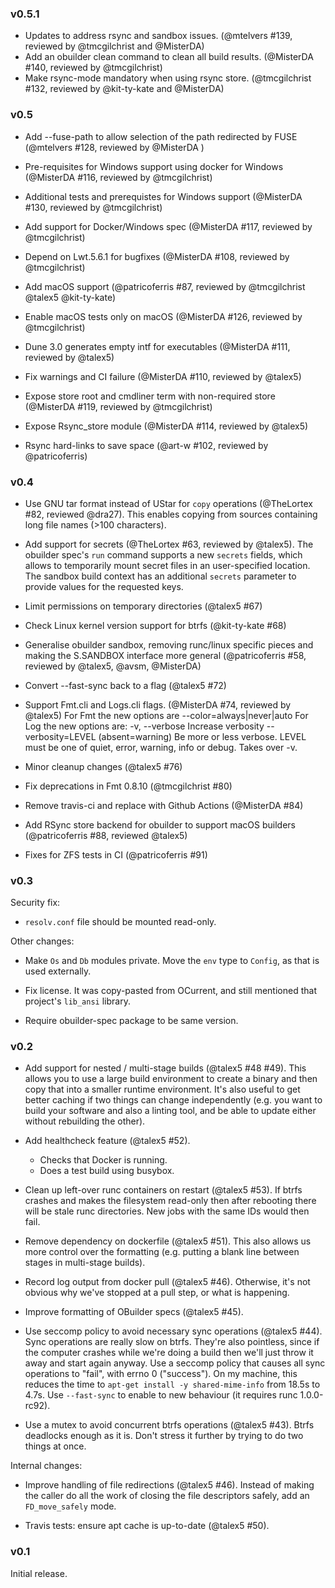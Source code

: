 ### v0.5.1

- Updates to address rsync and sandbox issues.
  (@mtelvers #139, reviewed by @tmcgilchrist and @MisterDA)
- Add an obuilder clean command to clean all build results.
  (@MisterDA #140, reviewed by @tmcgilchrist)
- Make rsync-mode mandatory when using rsync store.
  (@tmcgilchrist #132, reviewed by @kit-ty-kate and @MisterDA)

### v0.5

- Add --fuse-path to allow selection of the path redirected by FUSE (@mtelvers #128, reviewed by @MisterDA )
- Pre-requisites for Windows support using docker for Windows (@MisterDA #116, reviewed by @tmcgilchrist)
- Additional tests and prerequistes for Windows support (@MisterDA #130, reviewed by @tmcgilchrist)
- Add support for Docker/Windows spec (@MisterDA #117, reviewed by @tmcgilchrist)
- Depend on Lwt.5.6.1 for bugfixes (@MisterDA #108, reviewed by @tmcgilchrist)

- Add macOS support (@patricoferris #87, reviewed by @tmcgilchrist @talex5 @kit-ty-kate)
- Enable macOS tests only on macOS (@MisterDA #126, reviewed by @tmcgilchrist)
- Dune 3.0 generates empty intf for executables (@MisterDA #111, reviewed by @talex5)
- Fix warnings and CI failure (@MisterDA #110, reviewed by @talex5)

- Expose store root and cmdliner term with non-required store (@MisterDA #119, reviewed by @tmcgilchrist)
- Expose Rsync_store module (@MisterDA #114, reviewed by @talex5)
- Rsync hard-links to save space (@art-w #102, reviewed by @patricoferris)

### v0.4

- Use GNU tar format instead of UStar for `copy` operations (@TheLortex #82, reviewed @dra27).
  This enables copying from sources containing long file names (>100 characters).

- Add support for secrets (@TheLortex #63, reviewed by @talex5).
  The obuilder spec's `run` command supports a new `secrets` fields, which allows to temporarily
  mount secret files in an user-specified location. The sandbox build context has an additional
  `secrets` parameter to provide values for the requested keys.

- Limit permissions on temporary directories (@talex5 #67)

- Check Linux kernel version support for btrfs (@kit-ty-kate #68)

- Generalise obuilder sandbox, removing runc/linux specific pieces and
  making the S.SANDBOX interface more general
  (@patricoferris #58, reviewed by @talex5, @avsm, @MisterDA)

- Convert --fast-sync back to a flag (@talex5 #72)

- Support Fmt.cli and Logs.cli flags. (@MisterDA #74, reviewed by @talex5)
  For Fmt the new options are --color=always|never|auto
  For Log the new options are:
    -v, --verbose Increase verbosity
    --verbosity=LEVEL (absent=warning)
        Be more or less verbose. LEVEL must be one of quiet, error,
        warning, info or debug. Takes over -v.

- Minor cleanup changes (@talex5 #76)

- Fix deprecations in Fmt 0.8.10 (@tmcgilchrist #80)

- Remove travis-ci and replace with Github Actions (@MisterDA #84)

- Add RSync store backend for obuilder to support macOS builders (@patricoferris #88, reviewed @talex5)

- Fixes for ZFS tests in CI (@patricoferris #91)

### v0.3

Security fix:

- `resolv.conf` file should be mounted read-only.

Other changes:

- Make `Os` and `Db` modules private. Move the `env` type to `Config`, as that is used externally.

- Fix license. It was copy-pasted from OCurrent, and still mentioned that project's `lib_ansi` library.

- Require obuilder-spec package to be same version.

### v0.2

- Add support for nested / multi-stage builds (@talex5 #48 #49).
  This allows you to use a large build environment to create a binary and then
  copy that into a smaller runtime environment. It's also useful to get better caching
  if two things can change independently (e.g. you want to build your software and also
  a linting tool, and be able to update either without rebuilding the other).

- Add healthcheck feature (@talex5 #52).
  - Checks that Docker is running.
  - Does a test build using busybox.

- Clean up left-over runc containers on restart (@talex5 #53).
  If btrfs crashes and makes the filesystem read-only then after rebooting there will be stale runc directories.
  New jobs with the same IDs would then fail.

- Remove dependency on dockerfile (@talex5 #51).
  This also allows us more control over the formatting
  (e.g. putting a blank line between stages in multi-stage builds).

- Record log output from docker pull (@talex5 #46).
  Otherwise, it's not obvious why we've stopped at a pull step, or what is happening.

- Improve formatting of OBuilder specs (@talex5 #45).

- Use seccomp policy to avoid necessary sync operations (@talex5 #44).
  Sync operations are really slow on btrfs. They're also pointless,
  since if the computer crashes while we're doing a build then we'll just throw it away and start again anyway.
  Use a seccomp policy that causes all sync operations to "fail", with errno 0 ("success").
  On my machine, this reduces the time to `apt-get install -y shared-mime-info` from 18.5s to 4.7s.
  Use `--fast-sync` to enable to new behaviour (it requires runc 1.0.0-rc92).

- Use a mutex to avoid concurrent btrfs operations (@talex5 #43).
  Btrfs deadlocks enough as it is. Don't stress it further by trying to do two things at once.

Internal changes:

- Improve handling of file redirections (@talex5 #46).
  Instead of making the caller do all the work of closing the file descriptors safely, add an `FD_move_safely` mode.

- Travis tests: ensure apt cache is up-to-date (@talex5 #50).

### v0.1

Initial release.
